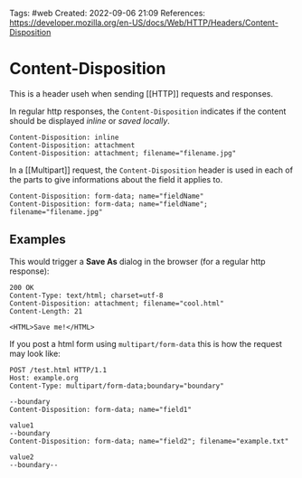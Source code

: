 Tags: #web 
Created: 2022-09-06 21:09
References: https://developer.mozilla.org/en-US/docs/Web/HTTP/Headers/Content-Disposition 

# Content-Disposition
This is a header useh when sending [[HTTP]] requests and responses.

In regular http responses, the `Content-Disposition` indicates if the content should be displayed *inline* or *saved locally*.

```
Content-Disposition: inline
Content-Disposition: attachment
Content-Disposition: attachment; filename="filename.jpg"
```

In a [[Multipart]] request, the `Content-Disposition` header is used in each of the parts to give informations about the field it applies to.

```
Content-Disposition: form-data; name="fieldName"
Content-Disposition: form-data; name="fieldName"; filename="filename.jpg"
```

## Examples
This would trigger a **Save As** dialog in the browser (for a regular http response):

```
200 OK
Content-Type: text/html; charset=utf-8
Content-Disposition: attachment; filename="cool.html"
Content-Length: 21

<HTML>Save me!</HTML>
```

If you post a html form using `multipart/form-data` this is how the request may look like:

```
POST /test.html HTTP/1.1
Host: example.org
Content-Type: multipart/form-data;boundary="boundary"

--boundary
Content-Disposition: form-data; name="field1"

value1
--boundary
Content-Disposition: form-data; name="field2"; filename="example.txt"

value2
--boundary--
```